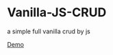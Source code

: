 # Vanilla-JS-CRUD
a simple full vanilla crud by js

[Demo](https://amiryxe.github.io/Vanilla-JS-CRUD/index.html)
